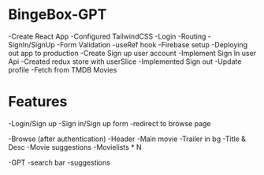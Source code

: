 # BingeBox-GPT

-Create React App
-Configured TailwindCSS
-Login
-Routing
-SignIn/SignUp
-Form Validation
-useRef hook
-Firebase setup
-Deploying out app to production
-Create Sign up user account
-Implement Sign In user Api
-Created redux store with userSlice
-Implemented Sign out
-Update profile
-Fetch from TMDB Movies

# Features

-Login/Sign up
    -Sign in/Sign up form
    -redirect to browse page

-Browse (after authentication)
    -Header
    -Main movie
        -Trailer in bg
        -Title & Desc
        -Movie suggestions
            -Movielists * N
            
-GPT
    -search bar
    -suggestions